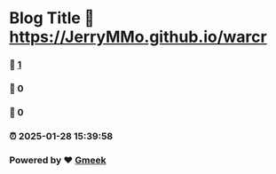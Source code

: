 # Blog Title :link: https://JerryMMo.github.io/warcr 
### :page_facing_up: [1](https://JerryMMo.github.io/warcr/tag.html) 
### :speech_balloon: 0 
### :hibiscus: 0 
### :alarm_clock: 2025-01-28 15:39:58 
### Powered by :heart: [Gmeek](https://github.com/Meekdai/Gmeek)
